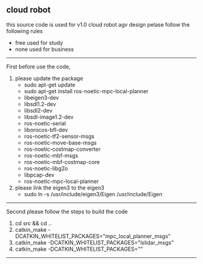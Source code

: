 cloud robot
-----------
this source code is used for v1.0 cloud robot agv design
pelase follow the following rules
* free used for study
* none used for business
--------------------

First before use the code,
1. please update the package 
    * sudo apt-get update
    * sudo apt-get install ros-noetic-mpc-local-planner
    * libeigen3-dev
    * libsdl1.2-dev
    * libsdl2-dev
    * libsdl-image1.2-dev
    * ros-noetic-serial
    * liborocos-bfl-dev
    * ros-noetic-tf2-sensor-msgs
    * ros-noetic-move-base-msgs
    * ros-noetic-costmap-converter
    * ros-noetic-mbf-msgs
    * ros-noetic-mbf-costmap-core
    * ros-noetic-libg2o
    * libpcap-dev
    * ros-noetic-mpc-local-planner
2. please link the eigen3 to the eigen3
    * sudo ln -s /usr/include/eigen3/Eigen  /usr/include/Eigen

-------------
Second please follow the steps to build the code
1. cd src && cd ..
2. catkin_make -DCATKIN_WHITELIST_PACKAGES="mpc_local_planner_msgs"
3. catkin_make -DCATKIN_WHITELIST_PACKAGES="lslidar_msgs"
4. catkin_make -DCATKIN_WHITELIST_PACKAGES=""

----------

